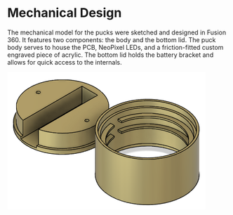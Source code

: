 # Mechanical Design
The mechanical model for the pucks were sketched and designed in Fusion 360. It features two components: the body and the bottom lid. The puck body serves to house the PCB, NeoPixel LEDs, and a friction-fitted custom engraved piece of acrylic. The bottom lid holds the battery bracket and allows for quick access to the internals.

![Puck Model](https://github.com/vickythai/EE-Emerge-2023-LEDPucks/blob/main/pictures/puck_model.png?raw=true)

